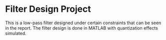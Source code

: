# Filter Design Project

This is a low-pass filter designed under certain constraints that can be seen in the report. The filter design is done in MATLAB with quantization effects simulated.
